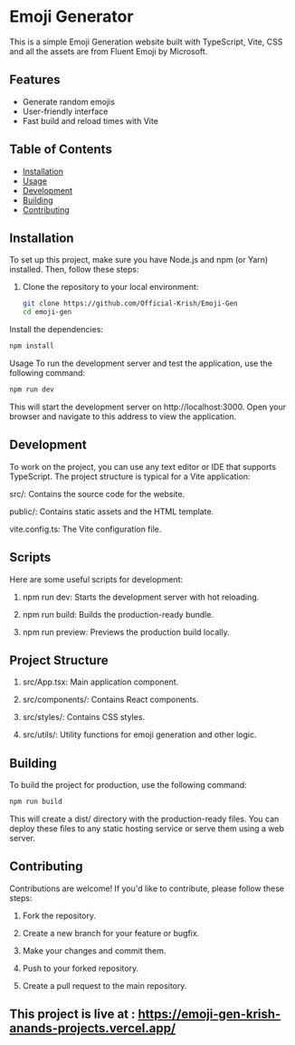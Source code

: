 # Emoji Generator

This is a simple Emoji Generation website built with TypeScript, Vite, CSS and all the assets are from Fluent Emoji by Microsoft.

## Features

- Generate random emojis
- User-friendly interface
- Fast build and reload times with Vite

## Table of Contents

- [Installation](#installation)
- [Usage](#usage)
- [Development](#development)
- [Building](#building)
- [Contributing](#contributing)

## Installation

To set up this project, make sure you have Node.js and npm (or Yarn) installed. Then, follow these steps:

1. Clone the repository to your local environment:

   ```bash
   git clone https://github.com/Official-Krish/Emoji-Gen
   cd emoji-gen
   ```
Install the dependencies:
```bash
npm install
```
Usage
To run the development server and test the application, use the following command:

```bash
npm run dev
```
This will start the development server on http://localhost:3000. Open your browser and navigate to this address to view the application.

## Development
To work on the project, you can use any text editor or IDE that supports TypeScript. The project structure is typical for a Vite application:

src/: Contains the source code for the website.

public/: Contains static assets and the HTML template.

vite.config.ts: The Vite configuration file.

## Scripts
Here are some useful scripts for development:

1) npm run dev: Starts the development server with hot reloading.

2) npm run build: Builds the production-ready bundle.

3) npm run preview: Previews the production build locally.

## Project Structure

1) src/App.tsx: Main application component.

2) src/components/: Contains React components.

3) src/styles/: Contains CSS styles.

4) src/utils/: Utility functions for emoji generation and other logic.

## Building
To build the project for production, use the following command:

```bash
npm run build
```
This will create a dist/ directory with the production-ready files. You can deploy these files to any static hosting service or serve them using a web server.

## Contributing
Contributions are welcome! If you'd like to contribute, please follow these steps:

1) Fork the repository.

2) Create a new branch for your feature or bugfix.

3) Make your changes and commit them.

4) Push to your forked repository.

5) Create a pull request to the main repository.

## This project is live at :  https://emoji-gen-krish-anands-projects.vercel.app/

